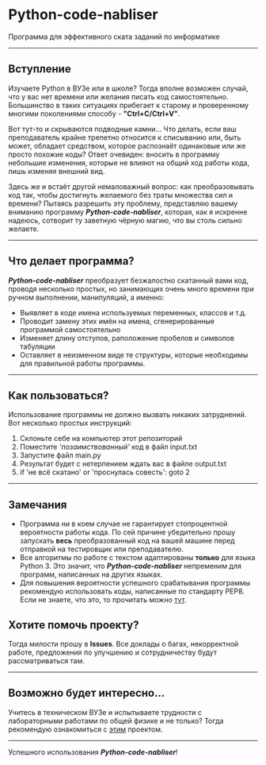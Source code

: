 # Python-code-nabliser
Программа для эффективного ската заданий по информатике
***

## Вступление

Изучаете Python в ВУЗе или в школе? Тогда вполне возможен случай, что у вас нет времени или желания писать код самостоятельно. Большинство в таких ситуациях прибегает к старому и проверенному многими поколениями способу - **"Ctrl+C/Ctrl+V"**.

Вот тут-то и скрываются подводные камни... Что делать, если ваш преподаватель крайне трепетно относится к списыванию или, быть может, обладает средством, которое распознаёт одинаковые или же просто похожие коды? Ответ очевиден: вносить в программу небольшие изменения, которые не влияют на общий ход работы кода, лишь изменяя внешний вид.

Здесь же и встаёт другой немаловажный вопрос: как преобразовывать код так, чтобы достигнуть желаемого без траты множества сил и времени? Пытаясь разрешить эту проблему, представляю вашему вниманию программу ***Python-code-nabliser***, которая, как я искренне надеюсь, сотворит ту заветную чёрную магию, что вы столь сильно желаете.
***

## Что делает программа?

***Python-code-nabliser*** преобразует безжалостно скатанный вами код, проводя несколько простых, но занимающих очень много времени при ручном выполнении, манипуляций, а именно:
* Выявляет в коде имена используемых переменных, классов и т.д.
* Проводит замену этих имён на имена, сгенерированные программой самостоятельно
* Изменяет длину отступов, раположение пробелов и символов  табуляции
* Оставляет в неизменном виде те структуры, которые необходимы для правильной работы программы.
***

## Как пользоваться?

Использование программы не должно вызвать никаких затруднений. Вот несколько простых инструкций:
1. Склоньте себе на компьютер этот репозиторий
2. Поместите _'позаимствованный'_ код в файл input.txt
3. Запустите файл main.py
4. Результат будет с нетерпением ждать вас в файле output.txt
5. if 'не всё скатано' or 'проснулась совесть': goto 2
***

## Замечания

* Программа ни в коем случае не гарантирует стопроцентной вероятности работы кода. По сей причине убедительно прошу запускать **весь** преобразованный код на вашей машине перед отправкой на тестировщик или преподавателю.
* Все алгоритмы по работе с текстом адаптированы **только** для языка Python 3. Это значит, что ***Python-code-nabliser*** непременим для программ, написанных на других языках.
* Для повышения вероятности успешного срабатывания программы рекомендую использовать коды, написанные по стандарту PEP8. Если не знаете, что это, то прочитать можно [тут](https://pythonworld.ru/osnovy/pep-8-rukovodstvo-po-napisaniyu-koda-na-python.html).

## Хотите помочь проекту?

Тогда милости прошу в **Issues**. Все доклады о багах, некорректной работе, предложения по улучшению и сотрудничеству будут рассматриваться там.
***

## Возможно будет интересно...

Учитесь в техническом ВУЗе и испытываете трудности с лабораторными работами по общей физике и не только? Тогда рекомендую ознакомиться с [этим](https://github.com/caladrius666/project_nabla) проектом.
***
Успешного использования ***Python-code-nabliser***!